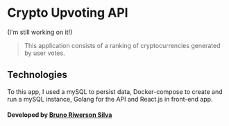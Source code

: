 # Crypto Upvoting API
(I'm still working on it!)
> This application consists of a ranking of cryptocurrencies generated by user votes.

## Technologies
To this app, I used a mySQL to persist data, Docker-compose to create and run a mySQL instance, Golang for the API and React.js in front-end app.

#### Developed by [Bruno Riwerson Silva](https://www.linkedin.com/in/bruno-riwerson/)